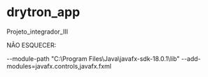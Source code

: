 # drytron_app
Projeto_integrador_III

NÃO ESQUECER:

--module-path "C:\Program Files\Java\javafx-sdk-18.0.1\lib" --add-modules=javafx.controls,javafx.fxml
